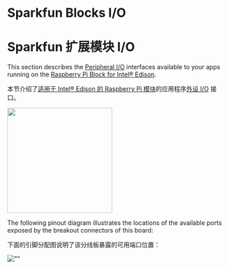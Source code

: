 # Sparkfun Blocks I/O

# Sparkfun 扩展模块 I/O

<p>This section describes the <a href="https://developer.android.google.cn/things/sdk/pio/index.html">Peripheral I/O</a>
interfaces available to your apps running on the
<a href="https://www.sparkfun.com/products/13044">Raspberry Pi Block for Intel® Edison</a>.</p>

<p>本节介绍了<a href="https://www.sparkfun.com/products/13044">适用于 Intel® Edison 的 Raspberry Pi 模块</a>的应用程序<a href="https://developer.android.google.cn/things/sdk/pio/index.html">外设 I/O</a>
接口。</p>

<p><img src="https://developer.android.google.cn/things/images/sparkfun-pi-block.jpg" height="240px"></p>
<p>The following pinout diagram illustrates the locations of the available ports
exposed by the breakout connectors of this board:</p>
<p>下面的引脚分配图说明了该分线板暴露的可用端口位置：</p>
<p><img alt="&quot;&quot;" src="https://developer.android.google.cn/things/images/pinout-edison-sparkfun.png"></p>
